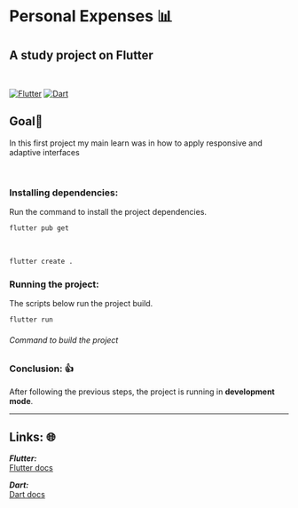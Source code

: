 # Personal Expenses 📊

## A study project on **Flutter**

<br>

[![Flutter](https://amandacleto.github.io/images-for-projects/public/images/github-readme/icon-flutter.svg)](https://flutter.dev/)
[![Dart](https://amandacleto.github.io/images-for-projects/public/images/github-readme/icon-dart.svg)](https://dart.dev/)

## Goal🎇

In this first project my main learn was in how to apply responsive and adaptive interfaces

<br>


### Installing dependencies:
Run the command to install the project dependencies.
   ```sh
   flutter pub get
   ```
<br>

   ```sh
   flutter create .
   ```

### Running the project:
The scripts below run the project build.
   ```sh
   flutter run
   ```
   ###### Command to build the project

### Conclusion: 👍

After following the previous steps, the project is running in **development mode**.


---
## Links: 🌐
***Flutter:***<br>
[<ins>Flutter docs</ins>](https://docs.flutter.dev/)<br>

***Dart:***<br>
[<ins>Dart docs</ins>](https://dart.dev/guides/)<br>
